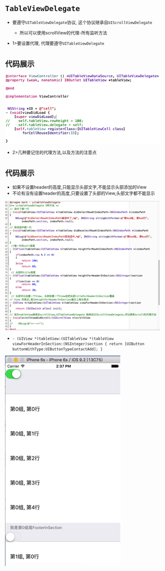 # `TableViewDelegate`
 - 要遵守`UITableViewDelegate`协议, 这个协议继承自`UIScrollViewDelegate`
    - 所以可以使用scrollView的代理-所有监听方法

- 1>要设置代理, 代理要遵守`UITableViewDelegate`

# `代码展示`

![](../LibrarypPictures/Snip20160518_3.png)

- 2>几种要记住的代理方法,以及方法的注意点

# `代码展示`
- 如果不设置header的高度,只能显示头部文字,不能显示头部添加的View
- 不论有没有设置header的高度,只要设置了头部的View,头部文字都不能显示

![](../LibrarypPictures/Snip20160518_5.png)


- `- (UIView *)tableView:(UITableView *)tableView viewForHeaderInSection:(NSInteger)section
{
    return [UIButton buttonWithType:UIButtonTypeContactAdd];
}`

![](../LibrarypPictures/Snip20160518_6.png)




